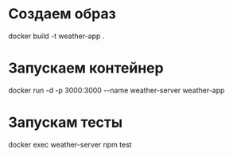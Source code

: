 # Создаем образ
docker build -t weather-app .
# Запускаем контейнер
docker run -d -p 3000:3000 --name weather-server weather-app
# Запускам тесты
docker exec weather-server npm test
